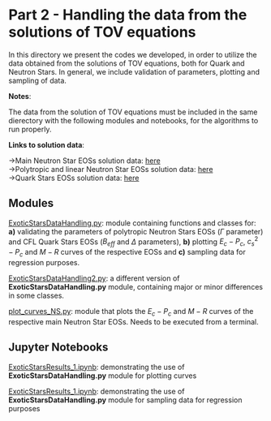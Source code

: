 # Part 2 - Handling the data from the solutions of TOV equations

In this directory we present the codes we developed, in order to utilize the data obtained from the solutions of TOV equations, both for Quark and Neutron Stars. In general, we include validation of parameters, plotting and sampling of data.

**Notes**:

The data from the solution of TOV equations must be included in the same dierectory with the following modules and notebooks, for the algorithms to run properly.

**Links to solution data**:

->Main Neutron Star EOSs solution data: [here](https://drive.google.com/drive/folders/1tzKjCmlceXtXBja5AHdiDcJv3q4RlP-a)<br>
->Polytropic and linear Neutron Star EOSs solution data: [here](https://drive.google.com/drive/folders/1iJNcD9arRdhSIKv6iQoxUYLkpZilexu4)<br>
->Quark Stars EOSs solution data: [here](https://drive.google.com/drive/folders/1v7T21M9TRBBpSC7YjSZnBx3M62FIM82s)

## Modules

[ExoticStarsDataHandling.py](https://github.com/istergak/MSc-Computational-Physics-AUTH/blob/main/Thesis%20-%20ML%20and%20ANNs%20regression%20models%20for%20Exotic%20Star's%20EOSs/Part%202%20-%20Handling%20the%20TOV%20equations%20solution%20data%20for%20Exotic%20Stars/ExoticStarsDataHandling.py): module containing functions and classes for: **a)** validating the parameters of polytropic Neutron Stars EOSs ($\Gamma$ parameter) and CFL Quark Stars EOSs ($B_{eff}$ and $\Delta$ parameters), **b)** plotting $E_c-P_c$, $c^2_s-P_c$ and $M-R$ curves of the respective EOSs and **c)** sampling data for regression purposes.

[ExoticStarsDataHandling2.py](https://github.com/istergak/MSc-Computational-Physics-AUTH/blob/main/Thesis%20-%20ML%20and%20ANNs%20regression%20models%20for%20Exotic%20Star's%20EOSs/Part%202%20-%20Handling%20the%20TOV%20equations%20solution%20data%20for%20Exotic%20Stars/ExoticStarsDataHandling2.py): a different version of **ExoticStarsDataHandling.py** module, containing major or minor differences in some classes.

[plot_curves_NS.py](https://github.com/istergak/MSc-Computational-Physics-AUTH/blob/main/Thesis%20-%20ML%20and%20ANNs%20regression%20models%20for%20Exotic%20Star's%20EOSs/Part%202%20-%20Handling%20the%20TOV%20equations%20solution%20data%20for%20Exotic%20Stars/plot_curves_NS.py): module that plots the $E_c-P_c$ and $M-R$ curves of the respective main Neutron Star EOSs. Needs to be executed from a terminal.

## Jupyter Notebooks

[ExoticStarsResults_1.ipynb](https://github.com/istergak/MSc-Computational-Physics-AUTH/blob/main/Thesis%20-%20ML%20and%20ANNs%20regression%20models%20for%20Exotic%20Star's%20EOSs/Part%202%20-%20Handling%20the%20TOV%20equations%20solution%20data%20for%20Exotic%20Stars/ExoticStarsResults_1.ipynb): demonstrating the use of **ExoticStarsDataHandling.py** module for plotting curves

[ExoticStarsResults_1.ipynb](https://github.com/istergak/MSc-Computational-Physics-AUTH/blob/main/Thesis%20-%20ML%20and%20ANNs%20regression%20models%20for%20Exotic%20Star's%20EOSs/Part%202%20-%20Handling%20the%20TOV%20equations%20solution%20data%20for%20Exotic%20Stars/ExoticStarsResults_1.ipynb): demonstrating the use of **ExoticStarsDataHandling.py** module for sampling data for regression purposes
